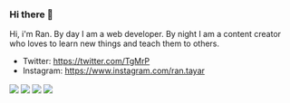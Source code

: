 ### Hi there 👋

Hi, i'm Ran. By day I am a web developer. By night I am a content creator who loves to learn new things and teach them to others.

- Twitter: https://twitter.com/TgMrP
- Instagram: https://www.instagram.com/ran.tayar

<!--
**TgMrP/TgMrP** is a ✨ _special_ ✨ repository because its `README.md` (this file) appears on your GitHub profile.

Here are some ideas to get you started:

- 🔭 I’m currently working on ...
- 🌱 I’m currently learning ...
- 👯 I’m looking to collaborate on ...
- 🤔 I’m looking for help with ...
- 💬 Ask me about ...
- 📫 How to reach me: ...
- 😄 Pronouns: ...
- ⚡ Fun fact: ...
-->

<img align="center" src="https://github-readme-stats.vercel.app/api?username=TgMrP" />
<img align="center" src="https://github-readme-stats.vercel.app/api/top-langs/?username=TgMrP&layout=compact" />
<img align="center" src="https://github-readme-stats.vercel.app/api/wakatime?username=TgMrP&layout=compact" />
<img align="center" src="https://ginger-plucky-pegasus.glitch.me/?id=TgMrP&" />

